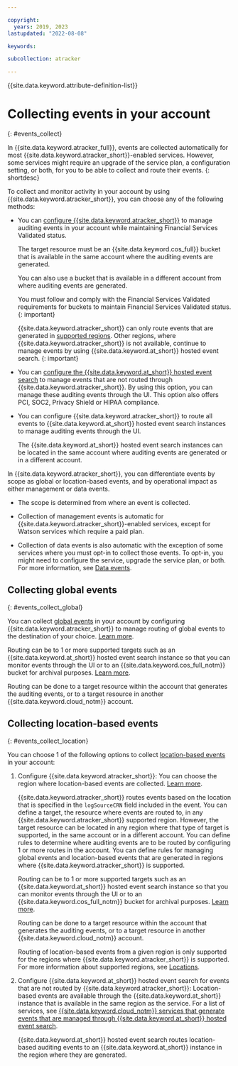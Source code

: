 ```yaml
---

copyright:
  years: 2019, 2023
lastupdated: "2022-08-08"

keywords:

subcollection: atracker

---
```


{{site.data.keyword.attribute-definition-list}}


# Collecting events in your account
{: #events_collect}

In {{site.data.keyword.atracker_full}}, events are collected automatically for most {{site.data.keyword.atracker_short}}-enabled services. However, some services might require an upgrade of the service plan, a configuration setting, or both, for you to be able to collect and route their events.
{: shortdesc}

To collect and monitor activity in your account by using {{site.data.keyword.atracker_short}}, you can choose any of the following methods:

- You can [configure {{site.data.keyword.atracker_short}}](/docs/atracker?topic=atracker-getting-started-routing-2) to manage auditing events in your account while maintaining Financial Services Validated status.

    The target resource must be an {{site.data.keyword.cos_full}} bucket that is available in the same account where the auditing events are generated.

    You can also use a bucket that is available in a different account from where auditing events are generated.

    You must follow and comply with the Financial Services Validated requirements for buckets to maintain Financial Services Validated status.
    {: important}

    {{site.data.keyword.atracker_short}} can only route events that are generated in [supported regions](/docs/atracker?topic=atracker-regions#regions-atracker). Other regions, where {{site.data.keyword.atracker_short}} is not available, continue to manage events by using {{site.data.keyword.at_short}} hosted event search.
    {: important}

- You can [configure the {{site.data.keyword.at_short}} hosted event search](/docs/activity-tracker?topic=activity-tracker-getting-started) to manage events that are not routed through {{site.data.keyword.atracker_short}}. By using this option, you can manage these auditing events through the UI. This option also offers PCI, SOC2, Privacy Shield or HIPAA compliance.

- You can configure {{site.data.keyword.atracker_short}} to route all events to {{site.data.keyword.at_short}} hosted event search instances to manage auditing events through the UI.

    The {{site.data.keyword.at_short}} hosted event search instances can be located in the same account where auditing events are generated or in a different account.


In {{site.data.keyword.atracker_short}}, you can differentiate events by scope as global or location-based events, and by operational impact as either management or data events.

- The scope is determined from where an event is collected.

- Collection of management events is automatic for {{site.data.keyword.atracker_short}}-enabled services, except for Watson services which require a paid plan.

- Collection of data events is also automatic with the exception of some services where you must opt-in to collect those events. To opt-in, you might need to configure the service, upgrade the service plan, or both. For more information, see [Data events](/docs/atracker?topic=atracker-event_types#event_types_data).




## Collecting global events
{: #events_collect_global}

You can collect [global events](/docs/atracker?topic=atracker-event_types#event_types_global) in your account by configuring {{site.data.keyword.atracker_short}} to manage routing of global events to the destination of your choice. [Learn more](/docs/atracker?topic=atracker-getting-started-routing-2#getting-started-routing-step6).

Routing can be to 1 or more supported targets such as an {{site.data.keyword.at_short}} hosted event search instance so that you can monitor events through the UI or to an {{site.data.keyword.cos_full_notm}} bucket for archival purposes. [Learn more](/docs/atracker?topic=atracker-getting-started-target-1).

Routing can be done to a target resource within the account that generates the auditing events, or to a target resource in another {{site.data.keyword.cloud_notm}} account.




## Collecting location-based events
{: #events_collect_location}

You can choose 1 of the following options to collect [location-based events](/docs/atracker?topic=atracker-event_types#event_types_location) in your account:

1. Configure {{site.data.keyword.atracker_short}}: You can choose the region where location-based events are collected. [Learn more](/docs/atracker?topic=atracker-atracker-resources).

    {{site.data.keyword.atracker_short}} routes events based on the location that is specified in the `logSourceCRN` field included in the event. You can define a target, the resource where events are routed to, in any {{site.data.keyword.atracker_short}} supported region. However, the target resource can be located in any region where that type of target is supported, in the same account or in a different account. You can define rules to determine where auditing events are to be routed by configuring 1 or more routes in the account. You can define rules for managing global events and location-based events that are generated in regions where {{site.data.keyword.atracker_short}} is supported.

    Routing can be to 1 or more supported targets such as an {{site.data.keyword.at_short}} hosted event search instance so that you can monitor events through the UI or to an {{site.data.keyword.cos_full_notm}} bucket for archival purposes. [Learn more](/docs/atracker?topic=atracker-getting-started-target-1).

    Routing can be done to a target resource within the account that generates the auditing events, or to a target resource in another {{site.data.keyword.cloud_notm}} account.

    Routing of location-based events from a given region is only supported for the regions where {{site.data.keyword.atracker_short}} is supported. For more information about supported regions, see [Locations](/docs/atracker?topic=atracker-regions&interface=cli#regions-atracker).

2. Configure {{site.data.keyword.at_short}} hosted event search for events that are not routed by {{site.data.keyword.atracker_short}}: Location-based events are available through the {{site.data.keyword.at_short}} instance that is available in the same region as the service. For a list of services, see [{{site.data.keyword.cloud_notm}} services that generate events that are managed through {{site.data.keyword.at_short}} hosted event search](/docs/atracker?topic=atracker-cloud_services_other).

    {{site.data.keyword.at_short}} hosted event search routes location-based auditing events to an {{site.data.keyword.at_short}} instance in the region where they are generated.

